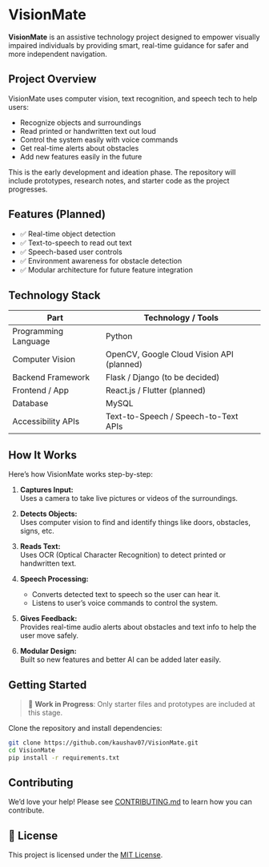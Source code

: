 # VisionMate

**VisionMate** is an assistive technology project designed to empower visually impaired individuals by providing smart, real-time guidance for safer and more independent navigation.

## Project Overview

VisionMate uses computer vision, text recognition, and speech tech to help users:  

- Recognize objects and surroundings  
- Read printed or handwritten text out loud  
- Control the system easily with voice commands  
- Get real-time alerts about obstacles  
- Add new features easily in the future  

This is the early development and ideation phase. The repository will include prototypes, research notes, and starter code as the project progresses.

## Features (Planned)

- ✅ Real-time object detection  
- ✅ Text-to-speech to read out text
- ✅ Speech-based user controls  
- ✅ Environment awareness for obstacle detection  
- ✅ Modular architecture for future feature integration

## Technology Stack

| Part                | Technology / Tools                        |
|---------------------|-------------------------------------------|
| Programming Language| Python                                    |
| Computer Vision     | OpenCV, Google Cloud Vision API (planned) |
| Backend Framework   | Flask / Django (to be decided)            |
| Frontend / App      | React.js / Flutter (planned)              |
| Database            | MySQL                                     |
| Accessibility APIs  | Text-to-Speech / Speech-to-Text APIs      |

## How It Works 

Here’s how VisionMate works step-by-step:

1. **Captures Input:**  
   Uses a camera to take live pictures or videos of the surroundings.

2. **Detects Objects:**  
   Uses computer vision to find and identify things like doors, obstacles, signs, etc.

3. **Reads Text:**  
   Uses OCR (Optical Character Recognition) to detect printed or handwritten text.

4. **Speech Processing:**  
   - Converts detected text to speech so the user can hear it.  
   - Listens to user’s voice commands to control the system.

5. **Gives Feedback:**  
   Provides real-time audio alerts about obstacles and text info to help the user move safely.

6. **Modular Design:**  
   Built so new features and better AI can be added later easily.


## Getting Started

> 🚧 **Work in Progress**: Only starter files and prototypes are included at this stage.

Clone the repository and install dependencies:

```bash
git clone https://github.com/kaushav07/VisionMate.git
cd VisionMate
pip install -r requirements.txt
```
## Contributing 

We’d love your help! Please see [CONTRIBUTING.md](CONTRIBUTING.md) to learn how you can contribute.

## 📄 License

This project is licensed under the [MIT License](LICENSE).